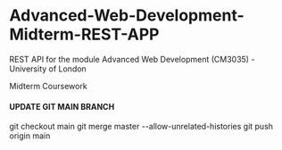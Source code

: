 # Advanced-Web-Development-Midterm-REST-APP

REST API for the module Advanced Web Development (CM3035) - University of London

Midterm Coursework


#### UPDATE GIT MAIN BRANCH
git checkout main
git merge master --allow-unrelated-histories
git push origin main


